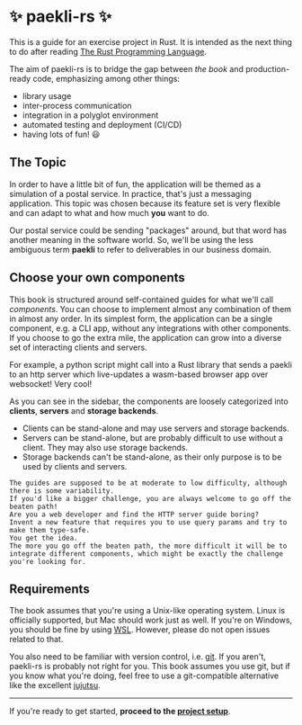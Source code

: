 # ✨ paekli-rs ✨

This is a guide for an exercise project in Rust.
It is intended as the next thing to do after reading [The Rust Programming Language](https://doc.rust-lang.org/book/).

The aim of paekli-rs is to bridge the gap between _the book_ and production-ready code, emphasizing among other things:
- library usage
- inter-process communication
- integration in a polyglot environment
- automated testing and deployment (CI/CD)
- having lots of fun! 😃

## The Topic

In order to have a little bit of fun, the application will be themed as a simulation of a postal service.
In practice, that's just a messaging application.
This topic was chosen because its feature set is very flexible and can adapt to what and how much **you** want to do.

Our postal service could be sending "packages" around, but that word has another meaning in the software world.
So, we'll be using the less ambiguous term **paekli** to refer to deliverables in our business domain.

## Choose your own components

This book is structured around self-contained guides for what we'll call _components_.
You can choose to implement almost any combination of them in almost any order.
In its simplest form, the application can be a single component, e.g. a CLI app, without any integrations with other components.
If you choose to go the extra mile, the application can grow into a diverse set of interacting clients and servers.

For example, a python script might call into a Rust library that sends a paekli to an http server which live-updates a wasm-based browser app over websocket!
Very cool!

As you can see in the sidebar, the components are loosely categorized into **clients**, **servers** and **storage backends**.
- Clients can be stand-alone and may use servers and storage backends.
- Servers can be stand-alone, but are probably difficult to use without a client.
  They may also use storage backends.
- Storage backends can't be stand-alone, as their only purpose is to be used by clients and servers.

```admonish tip title="Choose your own difficulty"
The guides are supposed to be at moderate to low difficulty, although there is some variability.
If you'd like a bigger challenge, you are always welcome to go off the beaten path!
Are you a web developer and find the HTTP server guide boring?
Invent a new feature that requires you to use query params and try to make them type-safe.
You get the idea.
The more you go off the beaten path, the more difficult it will be to integrate different components, which might be exactly the challenge you're looking for.
```

## Requirements

The book assumes that you're using a Unix-like operating system.
Linux is officially supported, but Mac should work just as well.
If you're on Windows, you should be fine by using [WSL](https://learn.microsoft.com/en-us/windows/wsl/install).
However, please do not open issues related to that.

You also need to be familiar with version control, i.e. [git](https://git-scm.com/).
If you aren't, paekli-rs is probably not right for you.
This book assumes you use git, but if you know what you're doing, feel free to use a git-compatible alternative like the excellent [jujutsu](https://github.com/martinvonz/jj).

---

If you're ready to get started, **proceed to the [project setup](./setup.md)**.
